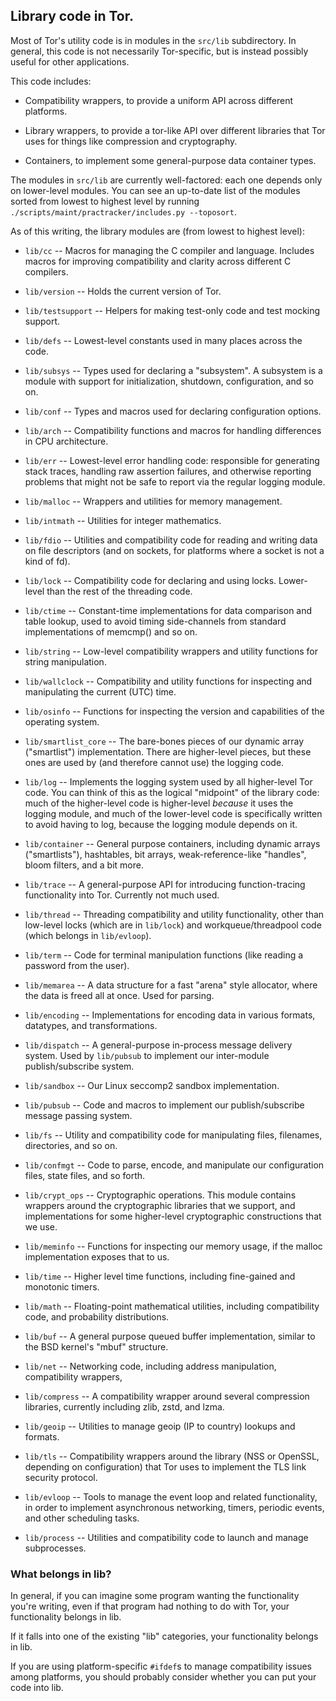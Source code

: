 
## Library code in Tor.

Most of Tor's utility code is in modules in the `src/lib` subdirectory.  In
general, this code is not necessarily Tor-specific, but is instead possibly
useful for other applications.

This code includes:

  * Compatibility wrappers, to provide a uniform API across different
    platforms.

  * Library wrappers, to provide a tor-like API over different libraries
    that Tor uses for things like compression and cryptography.

  * Containers, to implement some general-purpose data container types.

The modules in `src/lib` are currently well-factored: each one depends
only on lower-level modules.  You can see an up-to-date list of the
modules sorted from lowest to highest level by running
`./scripts/maint/practracker/includes.py --toposort`.

As of this writing, the library modules are (from lowest to highest
level):

   * `lib/cc` -- Macros for managing the C compiler and
     language. Includes macros for improving compatibility and clarity
     across different C compilers.

   * `lib/version` -- Holds the current version of Tor.

   * `lib/testsupport` -- Helpers for making test-only code and test
     mocking support.

   * `lib/defs` -- Lowest-level constants used in many places across the
     code.

   * `lib/subsys` -- Types used for declaring a "subsystem". A subsystem
     is a module with support for initialization, shutdown,
     configuration, and so on.

   * `lib/conf` -- Types and macros used for declaring configuration
     options.

   * `lib/arch` -- Compatibility functions and macros for handling
     differences in CPU architecture.

   * `lib/err` -- Lowest-level error handling code: responsible for
     generating stack traces, handling raw assertion failures, and
     otherwise reporting problems that might not be safe to report
     via the regular logging module.

   * `lib/malloc` -- Wrappers and utilities for memory management.

   * `lib/intmath` -- Utilities for integer mathematics.

   * `lib/fdio` -- Utilities and compatibility code for reading and
      writing data on file descriptors (and on sockets, for platforms
      where a socket is not a kind of fd).

   * `lib/lock` -- Compatibility code for declaring and using locks.
      Lower-level than the rest of the threading code.

   * `lib/ctime` -- Constant-time implementations for data comparison
     and table lookup, used to avoid timing side-channels from standard
     implementations of memcmp() and so on.

   * `lib/string` -- Low-level compatibility wrappers and utility
     functions for string manipulation.

   * `lib/wallclock` -- Compatibility and utility functions for
     inspecting and manipulating the current (UTC) time.

   * `lib/osinfo` -- Functions for inspecting the version and
     capabilities of the operating system.

   * `lib/smartlist_core` -- The bare-bones pieces of our dynamic array
     ("smartlist") implementation. There are higher-level pieces, but
     these ones are used by (and therefore cannot use) the logging code.

   * `lib/log` -- Implements the logging system used by all higher-level
     Tor code.  You can think of this as the logical "midpoint" of the
     library code: much of the higher-level code is higher-level
     _because_ it uses the logging module, and much of the lower-level
     code is specifically written to avoid having to log, because the
     logging module depends on it.

   * `lib/container` -- General purpose containers, including dynamic arrays
     ("smartlists"), hashtables, bit arrays, weak-reference-like "handles",
     bloom filters, and a bit more.

   * `lib/trace` -- A general-purpose API for introducing
     function-tracing functionality into Tor.  Currently not much used.

   * `lib/thread` -- Threading compatibility and utility functionality,
     other than low-level locks (which are in `lib/lock`) and
     workqueue/threadpool code (which belongs in `lib/evloop`).

   * `lib/term` -- Code for terminal manipulation functions (like
     reading a password from the user).

   * `lib/memarea` -- A data structure for a fast "arena" style allocator,
     where the data is freed all at once.  Used for parsing.

   * `lib/encoding` -- Implementations for encoding data in various
     formats, datatypes, and transformations.

   * `lib/dispatch` -- A general-purpose in-process message delivery
     system.  Used by `lib/pubsub` to implement our inter-module
     publish/subscribe system.

   * `lib/sandbox` -- Our Linux seccomp2 sandbox implementation.

   * `lib/pubsub` -- Code and macros to implement our publish/subscribe
     message passing system.

   * `lib/fs` -- Utility and compatibility code for manipulating files,
     filenames, directories, and so on.

   * `lib/confmgt` -- Code to parse, encode, and manipulate our
     configuration files, state files, and so forth.

   * `lib/crypt_ops` -- Cryptographic operations. This module contains
     wrappers around the cryptographic libraries that we support,
     and implementations for some higher-level cryptographic
     constructions that we use.

   * `lib/meminfo` -- Functions for inspecting our memory usage, if the
     malloc implementation exposes that to us.

   * `lib/time` -- Higher level time functions, including fine-gained and
      monotonic timers.

   * `lib/math` -- Floating-point mathematical utilities, including
     compatibility code, and probability distributions.

   * `lib/buf` -- A general purpose queued buffer implementation,
     similar to the BSD kernel's "mbuf" structure.

   * `lib/net` -- Networking code, including address manipulation,
     compatibility wrappers,

   * `lib/compress` -- A compatibility wrapper around several
     compression libraries, currently including zlib, zstd, and lzma.

   * `lib/geoip` -- Utilities to manage geoip (IP to country) lookups
      and formats.

   * `lib/tls` -- Compatibility wrappers around the library (NSS or
     OpenSSL, depending on configuration) that Tor uses to implement the
     TLS link security protocol.

   * `lib/evloop` -- Tools to manage the event loop and related
     functionality, in order to implement asynchronous networking,
     timers, periodic events, and other scheduling tasks.

   * `lib/process` -- Utilities and compatibility code to launch and
     manage subprocesses.

### What belongs in lib?

In general, if you can imagine some program wanting the functionality
you're writing, even if that program had nothing to do with Tor, your
functionality belongs in lib.

If it falls into one of the existing "lib" categories, your
functionality belongs in lib.

If you are using platform-specific `#ifdef`s to manage compatibility
issues among platforms, you should probably consider whether you can
put your code into lib.
